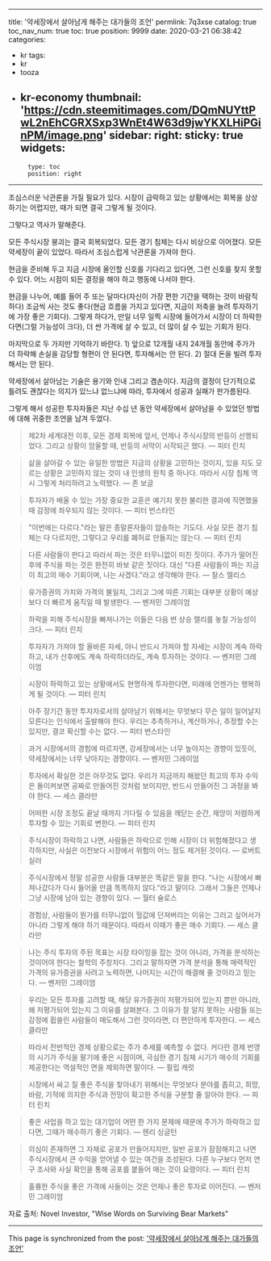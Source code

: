 
---
title: '약세장에서 살아남게 해주는 대가들의 조언'
permlink: 7q3xse
catalog: true
toc_nav_num: true
toc: true
position: 9999
date: 2020-03-21 06:38:42
categories:
- kr
tags:
- kr
- tooza
- kr-economy
thumbnail: 'https://cdn.steemitimages.com/DQmNUYttPwL2nEhCGRXSxp3WnEt4W63d9jwYKXLHiPGinPM/image.png'
sidebar:
    right:
        sticky: true
widgets:
    -
        type: toc
        position: right
---


조심스러운 낙관론을 가질 필요가 있다. 시장이 급락하고 있는 상황에서는 회복을 상상하기는 어렵지만, 때가 되면 결국 그렇게 될 것이다.


그렇다고 역사가 말해준다.


모든 주식시장 붕괴는 결국 회복되었다. 모든 경기 침체는 다시 비상으로 이어졌다. 모든 약세장이 끝이 있었다. 따라서 조심스럽게 낙관론을 가져야 한다.


현금을 준비해 두고 지금 시장에 올인할 신호를 기다리고 있다면, 그런 신호를 찾지 못할 수 있다. 어느 시점이 되든 결정을 해야 하고 행동에 나서야 한다.


현금을 나누어, 예를 들어 주 또는 달마다(자신이 가장 편한 기간을 택하는 것이 바람직하다) 조금씩 사는 것도 좋다(현금 흐름을 가지고 있다면, 지금이 저축을 늘려 투자하기에 가장 좋은 기회다). 그렇게 하다가, 만일 너무 일찍 시장에 들어가서 시장이 더 하락한다면(그럴 가능성이 크다), 더 싼 가격에 살 수 있고, 더 많이 살 수 있는 기회가 된다.


마지막으로 두 가지만 기억하기 바란다. 1) 앞으로 12개월 내지 24개월 동안에 주가가 더 하락해 손실을 감당할 형편이 안 된다면, 투자해서는 안 된다. 2) 절대 돈을 빌려 투자해서는 안 된다.


약세장에서 살아남는 기술은 용기와 인내 그리고 겸손이다. 지금의 결정이 단기적으로 틀려도 괜찮다는 의지가 있느냐 없느냐에 따라, 투자에서 성공과 실패가 판가름된다.


그렇게 해서 성공한 투자자들은 지난 수십 년 동안 약세장에서 살아남을 수 있었던 방법에 대해 귀중한 조언을 남겨 두었다.


>제2차 세계대전 이후, 모든 경제 회복에 앞서, 언제나 주식시장의 반등이 선행되었다. 그리고 상황이 암울할 때, 반등의 서막이 시작되곤 했다. — 피터 린치


>삶을 살아갈 수 있는 유일한 방법은 지금의 상황을 고민하는 것이지, 있을 지도 모르는 상황은 고민하지 않는 것이 내 인생의 원칙 중 하나다. 따라서 시장 침체 역시 그렇게 처리하려고 노력했다. — 존 보글


>투자자가 배울 수 있는 가장 중요한 교훈은 예기치 못한 불리한 결과에 직면했을 때 감정에 좌우되지 않는 것이다. — 피터 번스타인



>"이번에는 다르다."라는 말은 종말론자들이 암송하는 기도다. 사실 모든 경기 침체는 다 다르지만, 그렇다고 우리를 폐허로 만들지는 않는다. — 피터 린치


>다른 사람들이 판다고 따라서 파는 것은 터무니없이 미친 짓이다. 주가가 떨어진 후에 주식을 파는 것은 완전히 바보 같은 짓이다. 대신 "다른 사람들이 파는 지금이 최고의 매수 기회이며, 나는 사겠다."라고 생각해야 한다. — 찰스 엘리스


>유가증권의 가치와 가격의 불일치, 그리고 그에 따른 기회는 대부분 상황이 예상보다 더 빠르게 움직일 때 발생한다. — 벤저민 그레이엄


>하락을 피해 주식시장을 빠져나가는 이들은 다음 번 상승 랠리를 놓칠 가능성이 크다. — 피터 린치


>투자자가 가져야 할 올바른 자세, 아니 반드시 가져야 할 자세는 시장이 계속 하락하고, 내가 산후에도 계속 하락하더라도, 계속 투자하는 것이다. — 벤저민 그레이엄


>시장이 하락하고 있는 상황에서도 현명하게 투자한다면, 미래에 언젠가는 행복하게 될 것이다. — 피터 린치


>아주 장기간 동안 투자자로서의 살아남기 위해서는 무엇보다 무슨 일이 일어날지 모른다는 인식에서 출발해야 한다. 우리는 추측하거나, 계산하거나, 추정할 수는 있지만, 결코 확신할 수는 없다. — 피터 번스타인


>과거 시장에서의 경험에 따르자면, 강세장에서는 너무 높아지는 경향이 있듯이, 약세장에서는 너무 낮아지는 경향이다. — 벤저민 그레이엄


>투자에서 확실한 것은 아무것도 없다. 우리가 지금까지 해왔던 최고의 투자 수익은 돌이켜보면 공짜로 만들어진 것처럼 보이지만, 반드시 만들어진 그 과정을 봐야 한다. — 세스 클라만


>어떠한 시장 조정도 끝날 때까지 기다릴 수 있음을 깨닫는 순간, 재앙이 저렴하게 투자할 수 있는 기회로 변한다. — 피터 린치


>주식시장이 하락하고 나면, 사람들은 하락으로 인해 시장이 더 위험해졌다고 생각하지만, 사실은 이전보다 시장에서 위험이 어느 정도 제거된 것이다. — 로버트 실러


>주식시장에서 정말 성공한 사람들 대부분은 똑같은 말을 한다. "나는 시장에서 빠져나갔다가 다시 들어올 만큼 똑똑하지 않다."라고 말이다. 그래서 그들은 언제나 그냥 시장에 남아 있는 경향이 있다. — 월터 슐로스


>경험상, 사람들이 뭔가를 터무니없이 헐값에 던져버리는 이유는 그러고 싶어서가 아니라 그렇게 해야 하기 때문이다. 따라서 이때가 좋은 매수 기회다. — 세스 클라만


>나는 주식 투자의 주된 목표는 시장 타이밍을 잡는 것이 아니라, 가격을 분석하는 것이어야 한다는 철학의 주창자다. 그리고 말하자면 가격 분석을 통해 매력적인 가격의 유가증권을 사려고 노력하면, 나머지는 시간이 해결해 줄 것이라고 믿는다. — 벤저민 그레이엄


>우리는 모든 투자를 고려할 때, 해당 유가증권이 저평가되어 있는지 뿐만 아니라, 왜 저평가되어 있는지 그 이유를 살펴본다. 그 이유가 잘 알지 못하는 사람들 또는 감정에 휩쓸린 사람들이 매도해서 그런 것이라면, 더 편안하게 투자한다. — 세스 클라만


>따라서 전반적인 경제 상황으로는 주가 추세를 예측할 수 없다. 커다란 경제 번영의 시기가 주식을 팔기에 좋은 시점이며, 극심한 경기 침체 시기가 매수의 기회를 제공한다는 역설적인 면을 제외하면 말이다. — 필립 캐럿


>시장에서 싸고 질 좋은 주식을 찾아내기 위해서는 무엇보다 분야를 좁히고, 희망, 바람, 기적에 의지한 주식과 전망이 확고한 주식을 구분할 줄 알아야 한다. — 피터 린치


>좋은 사업을 하고 있는 대기업이 어떤 한 가지 문제에 때문에 주가가 하락하고 있다면, 그때가 매수하기 좋은 기회다. — 헨리 싱글턴


>의심이 존재하면 그 자체로 공포가 만들어지지만, 일반 공포가 잠잠해지고 나면 주식시장에서 큰 수익을 얻어낼 수 있는 여건을 조성된다. 다른 누구보다 먼저 연구 조사와 사실 확인을 통해 공포를 붙들어 매는 것이 요령이다. — 피터 린치


>훌륭한 주식을 좋은 가격에 사들이는 것은 언제나 좋은 투자로 이어진다. — 벤저민 그레이엄


자료 출처: Novel Investor, "Wise Words on Surviving Bear Markets"

- - -

This page is synchronized from the post: ['약세장에서 살아남게 해주는 대가들의 조언'](https://steemit.com/@pius.pius/7q3xse)
